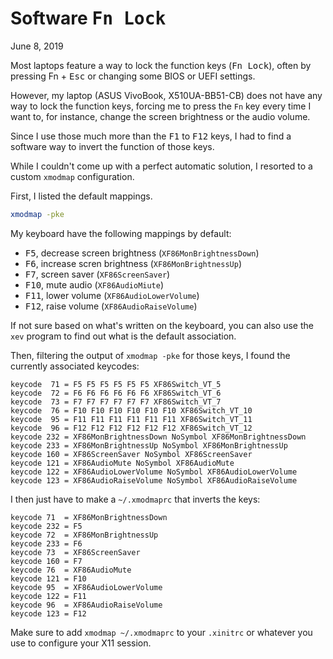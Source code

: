 # Software <kbd>Fn Lock</kbd>
June 8, 2019

Most laptops feature a way to lock the function keys (<kbd>Fn Lock</kbd>),
often by pressing </kbd>Fn</kbd> + <kbd>Esc</kbd> or changing some BIOS
or UEFI settings.

However, my laptop (ASUS VivoBook, X510UA-BB51-CB) does not have any way
to lock the function keys, forcing me to press the `Fn` key every time I
want to, for instance, change the screen brightness or the audio volume.

Since I use those much more than the <kbd>F1</kbd> to <kbd>F12</kbd>
keys, I had to find a software way to invert the function of those keys.

While I couldn't come up with a perfect automatic solution, I resorted
to a custom `xmodmap` configuration.

First, I listed the default mappings.

```sh
xmodmap -pke
```

My keyboard have the following mappings by default:

* <kbd>F5</kbd>, decrease screen brightness (`XF86MonBrightnessDown`)
* <kbd>F6</kbd>, increase scren brightness (`XF86MonBrightnessUp`)
* <kbd>F7</kbd>, screen saver (`XF86ScreenSaver`)
* <kbd>F10</kbd>, mute audio (`XF86AudioMiute`)
* <kbd>F11</kbd>, lower volume (`XF86AudioLowerVolume`)
* <kbd>F12</kbd>, raise volume (`XF86AudioRaiseVolume`)

If not sure based on what's written on the keyboard, you can also use
the `xev` program to find out what is the default association.

Then, filtering the output of `xmodmap -pke` for those keys, I found the
currently associated keycodes:

```xmodmap
keycode  71 = F5 F5 F5 F5 F5 F5 XF86Switch_VT_5
keycode  72 = F6 F6 F6 F6 F6 F6 XF86Switch_VT_6
keycode  73 = F7 F7 F7 F7 F7 F7 XF86Switch_VT_7
keycode  76 = F10 F10 F10 F10 F10 F10 XF86Switch_VT_10
keycode  95 = F11 F11 F11 F11 F11 F11 XF86Switch_VT_11
keycode  96 = F12 F12 F12 F12 F12 F12 XF86Switch_VT_12
keycode 232 = XF86MonBrightnessDown NoSymbol XF86MonBrightnessDown
keycode 233 = XF86MonBrightnessUp NoSymbol XF86MonBrightnessUp
keycode 160 = XF86ScreenSaver NoSymbol XF86ScreenSaver
keycode 121 = XF86AudioMute NoSymbol XF86AudioMute
keycode 122 = XF86AudioLowerVolume NoSymbol XF86AudioLowerVolume
keycode 123 = XF86AudioRaiseVolume NoSymbol XF86AudioRaiseVolume
```

I then just have to make a `~/.xmodmaprc` that inverts the keys:

```xmodmap
keycode 71  = XF86MonBrightnessDown
keycode 232 = F5
keycode 72  = XF86MonBrightnessUp
keycode 233 = F6
keycode 73  = XF86ScreenSaver
keycode 160 = F7
keycode 76  = XF86AudioMute
keycode 121 = F10
keycode 95  = XF86AudioLowerVolume
keycode 122 = F11
keycode 96  = XF86AudioRaiseVolume
keycode 123 = F12
```

Make sure to add `xmodmap ~/.xmodmaprc` to your `.xinitrc` or whatever
you use to configure your X11 session.
